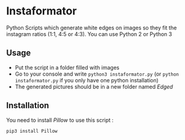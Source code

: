 # Instaformator
Python Scripts which generate white edges on images so they fit the instagram ratios (1:1, 4:5 or 4:3).
You can use Python 2 or Python 3

## Usage
- Put the script in a folder filled with images
- Go to your console and write `python3 instaformator.py` (or `python instaformator.py` if you only have one python installation)
- The generated pictures should be in a new folder named *Edged*

## Installation
You need to install *Pillow* to use this script :
```python3
pip3 install Pillow
```
